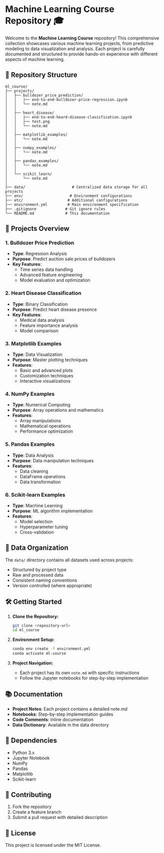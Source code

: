 # Machine Learning Course Repository 🎓

Welcome to the **Machine Learning Course** repository! This comprehensive collection showcases various machine learning projects, from predictive modeling to data visualization and analysis. Each project is carefully documented and structured to provide hands-on experience with different aspects of machine learning.

## 📁 Repository Structure

```
ml_course/
├── projects/
│   ├── bulldozer_price_prediction/
│   │   ├── end-to-end-bulldozer-price-regression.ipynb
│   │   └── note.md
│   │
│   ├── heart_disease/
│   │   ├── end-to-end-heard-disease-classification.ipynb
│   │   ├── test.png
│   │   └── note.md
│   │
│   ├── matplotlib_examples/
│   │   └── note.md
│   │
│   ├── numpy_examples/
│   │   └── note.md
│   │
│   ├── pandas_examples/
│   │   └── note.md
│   │
│   └── scikit_learn/
│       └── note.md
│
├── data/                     # Centralized data storage for all projects
├── env/                     # Environment configurations
├── etc/                    # Additional configurations
├── environment.yml         # Main environment specification
├── .gitignore             # Git ignore rules
└── README.md              # This documentation
```

## 🚀 Projects Overview

### 1. Bulldozer Price Prediction
- **Type**: Regression Analysis
- **Purpose**: Predict auction sale prices of bulldozers
- **Key Features**: 
  - Time series data handling
  - Advanced feature engineering
  - Model evaluation and optimization

### 2. Heart Disease Classification
- **Type**: Binary Classification
- **Purpose**: Predict heart disease presence
- **Key Features**:
  - Medical data analysis
  - Feature importance analysis
  - Model comparison

### 3. Matplotlib Examples
- **Type**: Data Visualization
- **Purpose**: Master plotting techniques
- **Features**:
  - Basic and advanced plots
  - Customization techniques
  - Interactive visualizations

### 4. NumPy Examples
- **Type**: Numerical Computing
- **Purpose**: Array operations and mathematics
- **Features**:
  - Array manipulations
  - Mathematical operations
  - Performance optimization

### 5. Pandas Examples
- **Type**: Data Analysis
- **Purpose**: Data manipulation techniques
- **Features**:
  - Data cleaning
  - DataFrame operations
  - Data transformation

### 6. Scikit-learn Examples
- **Type**: Machine Learning
- **Purpose**: ML algorithm implementation
- **Features**:
  - Model selection
  - Hyperparameter tuning
  - Cross-validation

## 💾 Data Organization
The `data/` directory contains all datasets used across projects:
- Structured by project type
- Raw and processed data
- Consistent naming conventions
- Version controlled (where appropriate)

## 🛠️ Getting Started

1. **Clone the Repository:**
   ```bash
   git clone <repository-url>
   cd ml_course
   ```

2. **Environment Setup:**
   ```bash
   conda env create -f environment.yml
   conda activate ml-course
   ```

3. **Project Navigation:**
   - Each project has its own `note.md` with specific instructions
   - Follow the Jupyter notebooks for step-by-step implementation

## 📚 Documentation
- **Project Notes**: Each project contains a detailed note.md
- **Notebooks**: Step-by-step implementation guides
- **Code Comments**: Inline documentation
- **Data Dictionary**: Available in the data directory

## 🔧 Dependencies
- Python 3.x
- Jupyter Notebook
- NumPy
- Pandas
- Matplotlib
- Scikit-learn

## 🤝 Contributing
1. Fork the repository
2. Create a feature branch
3. Submit a pull request with detailed description

## 📝 License
This project is licensed under the MIT License.
